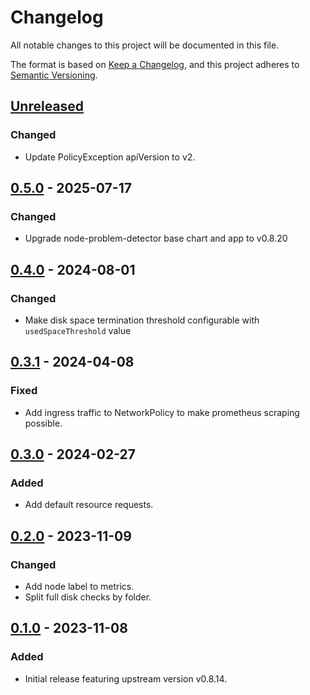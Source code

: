 # Changelog

All notable changes to this project will be documented in this file.

The format is based on [Keep a Changelog](https://keepachangelog.com/en/1.0.0/),
and this project adheres to [Semantic Versioning](https://semver.org/spec/v2.0.0.html).

## [Unreleased]

### Changed

- Update PolicyException apiVersion to v2.

## [0.5.0] - 2025-07-17

### Changed

- Upgrade node-problem-detector base chart and app to v0.8.20

## [0.4.0] - 2024-08-01

### Changed

- Make disk space termination threshold configurable with `usedSpaceThreshold` value

## [0.3.1] - 2024-04-08

### Fixed

- Add ingress traffic to NetworkPolicy to make prometheus scraping possible.

## [0.3.0] - 2024-02-27

### Added

- Add default resource requests.

## [0.2.0] - 2023-11-09

### Changed

- Add node label to metrics.
- Split full disk checks by folder.

## [0.1.0] - 2023-11-08

### Added

- Initial release featuring upstream version v0.8.14.


[Unreleased]: https://github.com/giantswarm/node-problem-detector-app/compare/v0.5.0...HEAD
[0.5.0]: https://github.com/giantswarm/node-problem-detector-app/compare/v0.4.0...v0.5.0
[0.4.0]: https://github.com/giantswarm/node-problem-detector-app/compare/v0.3.1...v0.4.0
[0.3.1]: https://github.com/giantswarm/node-problem-detector-app/compare/v0.3.0...v0.3.1
[0.3.0]: https://github.com/giantswarm/node-problem-detector-app/compare/v0.2.0...v0.3.0
[0.2.0]: https://github.com/giantswarm/node-problem-detector-app/compare/v0.1.0...v0.2.0
[0.1.0]: https://github.com/giantswarm/node-problem-detector-app/compare/v0.0.0...v0.1.0

